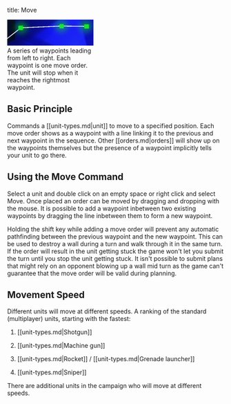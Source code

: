 title: Move

<div class="thumb tright"><div class="thumbinner" style="width:202px;"><img src="images/thumb/8/8a/Waypoints.png/200px-Waypoints.png" />  <div class="thumbcaption">A series of waypoints leading from left to right. Each waypoint is one move order. The unit will stop when it reaches the rightmost waypoint.</div></div></div>

## <span class="mw-headline" id="Basic_Principle">Basic Principle</span>

Commands a [[unit-types.md|unit]] to move to a specified position. Each move order shows as a waypoint with a line linking it to the previous and next waypoint in the sequence. Other [[orders.md|orders]] will show up on the waypoints themselves but the presence of a waypoint implicitly tells your unit to go there.

## <span class="mw-headline" id="Using_the_Move_Command">Using the Move Command</span>

Select a unit and double click on an empty space or right click and select Move. Once placed an order can be moved by dragging and dropping with the mouse. It is possible to add a waypoint inbetween two existing waypoints by dragging the line inbetween them to form a new waypoint.

Holding the shift key while adding a move order will prevent any automatic pathfinding between the previous waypoint and the new waypoint. This can be used to destroy a wall during a turn and walk through it in the same turn. If the order will result in the unit getting stuck the game won't let you submit the turn until you stop the unit getting stuck. It isn't possible to submit plans that might rely on an opponent blowing up a wall mid turn as the game can't guarantee that the move order will be valid during planning.

## <span class="mw-headline" id="Movement_Speed">Movement Speed</span>

Different units will move at different speeds. A ranking of the standard (multiplayer) units, starting with the fastest:

1.  [[unit-types.md|Shotgun]]

2.  [[unit-types.md|Machine gun]]

3.  [[unit-types.md|Rocket]] / [[unit-types.md|Grenade launcher]]

4.  [[unit-types.md|Sniper]]

There are additional units in the campaign who will move at different speeds.

<!-- 
NewPP limit report
Preprocessor node count: 11/1000000
Post‐expand include size: 0/2097152 bytes
Template argument size: 0/2097152 bytes
Expensive parser function count: 0/100
-->

<!-- Saved in parser cache with key fs_error420_com:pcache:idhash:140-0!*!0!!*!2!* and timestamp 20140722233542 -->